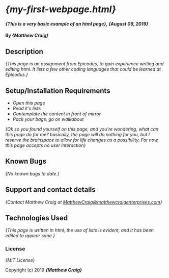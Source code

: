 # _{my-first-webpage.html}_

#### _{This is a very basic example of an html page}, {August 09, 2019}_

#### By _**{Matthew Craig}**_

## Description

_{This page is an assignment from Epicodus, to gain experience writing and editing html. It lists a few other coding languages that could be learned at Epicodus.}_

## Setup/Installation Requirements

* _Open this page_
* _Read it's lists_
* _Contemplate the content in front of mirror_
* _Pack your bags, go on walkabout_

_{Ok so you found yourself on this page, and you're wondering, what can this page do for me? basically, the page will do nothing for you, but I reserve the brainspace to allow for life changes as a possibility.  For now, this page accepts no user interaction}_

## Known Bugs

_{No known bugs to date.}_

## Support and contact details

_{Contact Matthew Craig at MatthewCraig@matthewcraigenterprises.com}_

## Technologies Used

_{This page is written in html, the use of lists is evident, and it has been edited to appear sane.}_

### License

*{MIT License}*

Copyright (c) 2019 **_{Matthew Craig}_**
